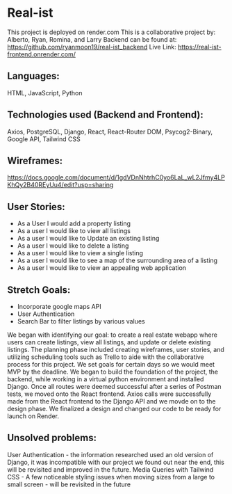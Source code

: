 # Real-ist

This project is deployed on render.com
This is a collaborative project by: Alberto, Ryan, Romina, and Larry
Backend can be found at: https://github.com/ryanmoon19/real-ist_backend
Live Link: https://real-ist-frontend.onrender.com/

## Languages: 
HTML, JavaScript, Python

## Technologies used (Backend and Frontend): 
Axios, PostgreSQL, Django, React, React-Router DOM, Psycog2-Binary, Google API, Tailwind CSS

## Wireframes: 
https://docs.google.com/document/d/1gdVDnNhtrhC0yo6LaL_wL2Jfmy4LPKhQy2B40REyUu4/edit?usp=sharing

## User Stories: 
- As a User I would add a property listing
- As a user I would like to view all listings
- As a user I would like to Update an existing listing
- As a user I would like to delete a listing
- As a user I would like to view a single listing
- As a user I would like to see a map of the surrounding area of a listing
- As a user I would like to view an appealing web application

## Stretch Goals: 
- Incorporate google maps API
- User Authentication
- Search Bar to filter listings by various values


We began with identifying our goal: to create a real estate webapp where users can create listings, view all listings, and update or delete existing listings. The planning phase included creating wireframes, user stories, and utilizing scheduling tools such as Trello to aide with the collaborative process for this project. We set goals for certain days so we would meet MVP by the deadline. We began to build the foundation of the project, the backend, while working in a virtual python environment and installed Django. Once all routes were deemed successful after a series of Postman tests, we moved onto the React frontend. Axios calls were successfully made from the React frontend to the Django API and we movde on to the design phase. We finalized a design and changed our code to be ready for launch on Render.

## Unsolved problems: 
User Authentication - the information researched used an old version of Django, it was incompatible with our project we found out near the end, this will be revisited and improved in the future.
Media Queries with Tailwind CSS - A few noticeable styling issues when moving sizes from a large to small screen - will be revisited in the future
